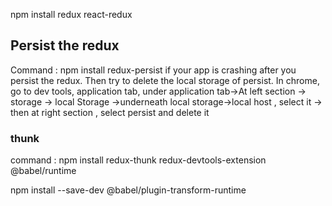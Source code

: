 npm install redux react-redux

## Persist the redux

Command : npm install redux-persist if your app is crashing after you persist the redux. Then try to
delete the local storage of persist. In chrome, go to dev tools, application tab, under application
tab->At left section -> storage -> local Storage ->underneath local storage->local host , select it
-> then at right section , select persist and delete it

### thunk

command : npm install redux-thunk redux-devtools-extension @babel/runtime

npm install --save-dev @babel/plugin-transform-runtime
